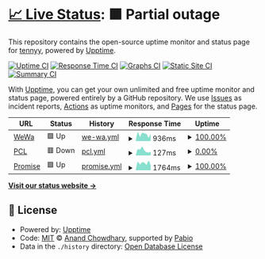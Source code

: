 # [📈 Live Status](https://uptime.tennyy.com): <!--live status--> **🟧 Partial outage**

This repository contains the open-source uptime monitor and status page for [tennyy](https://uptime.tennyy.com), powered by [Upptime](https://github.com/upptime/upptime).

[![Uptime CI](https://github.com/tennyy/uptime/workflows/Uptime%20CI/badge.svg)](https://github.com/tennyy/uptime/actions?query=workflow%3A%22Uptime+CI%22)
[![Response Time CI](https://github.com/tennyy/uptime/workflows/Response%20Time%20CI/badge.svg)](https://github.com/tennyy/uptime/actions?query=workflow%3A%22Response+Time+CI%22)
[![Graphs CI](https://github.com/tennyy/uptime/workflows/Graphs%20CI/badge.svg)](https://github.com/tennyy/uptime/actions?query=workflow%3A%22Graphs+CI%22)
[![Static Site CI](https://github.com/tennyy/uptime/workflows/Static%20Site%20CI/badge.svg)](https://github.com/tennyy/uptime/actions?query=workflow%3A%22Static+Site+CI%22)
[![Summary CI](https://github.com/tennyy/uptime/workflows/Summary%20CI/badge.svg)](https://github.com/tennyy/uptime/actions?query=workflow%3A%22Summary+CI%22)

With [Upptime](https://upptime.js.org), you can get your own unlimited and free uptime monitor and status page, powered entirely by a GitHub repository. We use [Issues](https://github.com/tennyy/uptime/issues) as incident reports, [Actions](https://github.com/tennyy/uptime/actions) as uptime monitors, and [Pages](https://uptime.tennyy.com) for the status page.

<!--start: status pages-->
<!-- This summary is generated by Upptime (https://github.com/upptime/upptime) -->
<!-- Do not edit this manually, your changes will be overwritten -->
<!-- prettier-ignore -->
| URL | Status | History | Response Time | Uptime |
| --- | ------ | ------- | ------------- | ------ |
| <img alt="" src="https://icons.duckduckgo.com/ip3/www.wewacard.com.ico" height="13"> [WeWa](https://www.wewacard.com) | 🟩 Up | [we-wa.yml](https://github.com/tennyy/uptime/commits/HEAD/history/we-wa.yml) | <details><summary><img alt="Response time graph" src="./graphs/we-wa/response-time-week.png" height="20"> 936ms</summary><br><a href="https://uptime.tennyy.com/history/we-wa"><img alt="Response time 1079" src="https://img.shields.io/endpoint?url=https%3A%2F%2Fraw.githubusercontent.com%2Ftennyy%2Fuptime%2FHEAD%2Fapi%2Fwe-wa%2Fresponse-time.json"></a><br><a href="https://uptime.tennyy.com/history/we-wa"><img alt="24-hour response time 1006" src="https://img.shields.io/endpoint?url=https%3A%2F%2Fraw.githubusercontent.com%2Ftennyy%2Fuptime%2FHEAD%2Fapi%2Fwe-wa%2Fresponse-time-day.json"></a><br><a href="https://uptime.tennyy.com/history/we-wa"><img alt="7-day response time 936" src="https://img.shields.io/endpoint?url=https%3A%2F%2Fraw.githubusercontent.com%2Ftennyy%2Fuptime%2FHEAD%2Fapi%2Fwe-wa%2Fresponse-time-week.json"></a><br><a href="https://uptime.tennyy.com/history/we-wa"><img alt="30-day response time 1079" src="https://img.shields.io/endpoint?url=https%3A%2F%2Fraw.githubusercontent.com%2Ftennyy%2Fuptime%2FHEAD%2Fapi%2Fwe-wa%2Fresponse-time-month.json"></a><br><a href="https://uptime.tennyy.com/history/we-wa"><img alt="1-year response time 1079" src="https://img.shields.io/endpoint?url=https%3A%2F%2Fraw.githubusercontent.com%2Ftennyy%2Fuptime%2FHEAD%2Fapi%2Fwe-wa%2Fresponse-time-year.json"></a></details> | <details><summary><a href="https://uptime.tennyy.com/history/we-wa">100.00%</a></summary><a href="https://uptime.tennyy.com/history/we-wa"><img alt="All-time uptime 100.00%" src="https://img.shields.io/endpoint?url=https%3A%2F%2Fraw.githubusercontent.com%2Ftennyy%2Fuptime%2FHEAD%2Fapi%2Fwe-wa%2Fuptime.json"></a><br><a href="https://uptime.tennyy.com/history/we-wa"><img alt="24-hour uptime 100.00%" src="https://img.shields.io/endpoint?url=https%3A%2F%2Fraw.githubusercontent.com%2Ftennyy%2Fuptime%2FHEAD%2Fapi%2Fwe-wa%2Fuptime-day.json"></a><br><a href="https://uptime.tennyy.com/history/we-wa"><img alt="7-day uptime 100.00%" src="https://img.shields.io/endpoint?url=https%3A%2F%2Fraw.githubusercontent.com%2Ftennyy%2Fuptime%2FHEAD%2Fapi%2Fwe-wa%2Fuptime-week.json"></a><br><a href="https://uptime.tennyy.com/history/we-wa"><img alt="30-day uptime 100.00%" src="https://img.shields.io/endpoint?url=https%3A%2F%2Fraw.githubusercontent.com%2Ftennyy%2Fuptime%2FHEAD%2Fapi%2Fwe-wa%2Fuptime-month.json"></a><br><a href="https://uptime.tennyy.com/history/we-wa"><img alt="1-year uptime 100.00%" src="https://img.shields.io/endpoint?url=https%3A%2F%2Fraw.githubusercontent.com%2Ftennyy%2Fuptime%2FHEAD%2Fapi%2Fwe-wa%2Fuptime-year.json"></a></details>
| <img alt="" src="https://icons.duckduckgo.com/ip3/www.primecredit.com.ico" height="13"> [PCL](https://www.primecredit.com) | 🟥 Down | [pcl.yml](https://github.com/tennyy/uptime/commits/HEAD/history/pcl.yml) | <details><summary><img alt="Response time graph" src="./graphs/pcl/response-time-week.png" height="20"> 127ms</summary><br><a href="https://uptime.tennyy.com/history/pcl"><img alt="Response time 1719" src="https://img.shields.io/endpoint?url=https%3A%2F%2Fraw.githubusercontent.com%2Ftennyy%2Fuptime%2FHEAD%2Fapi%2Fpcl%2Fresponse-time.json"></a><br><a href="https://uptime.tennyy.com/history/pcl"><img alt="24-hour response time 91" src="https://img.shields.io/endpoint?url=https%3A%2F%2Fraw.githubusercontent.com%2Ftennyy%2Fuptime%2FHEAD%2Fapi%2Fpcl%2Fresponse-time-day.json"></a><br><a href="https://uptime.tennyy.com/history/pcl"><img alt="7-day response time 127" src="https://img.shields.io/endpoint?url=https%3A%2F%2Fraw.githubusercontent.com%2Ftennyy%2Fuptime%2FHEAD%2Fapi%2Fpcl%2Fresponse-time-week.json"></a><br><a href="https://uptime.tennyy.com/history/pcl"><img alt="30-day response time 1719" src="https://img.shields.io/endpoint?url=https%3A%2F%2Fraw.githubusercontent.com%2Ftennyy%2Fuptime%2FHEAD%2Fapi%2Fpcl%2Fresponse-time-month.json"></a><br><a href="https://uptime.tennyy.com/history/pcl"><img alt="1-year response time 1719" src="https://img.shields.io/endpoint?url=https%3A%2F%2Fraw.githubusercontent.com%2Ftennyy%2Fuptime%2FHEAD%2Fapi%2Fpcl%2Fresponse-time-year.json"></a></details> | <details><summary><a href="https://uptime.tennyy.com/history/pcl">0.00%</a></summary><a href="https://uptime.tennyy.com/history/pcl"><img alt="All-time uptime 14.43%" src="https://img.shields.io/endpoint?url=https%3A%2F%2Fraw.githubusercontent.com%2Ftennyy%2Fuptime%2FHEAD%2Fapi%2Fpcl%2Fuptime.json"></a><br><a href="https://uptime.tennyy.com/history/pcl"><img alt="24-hour uptime 0.00%" src="https://img.shields.io/endpoint?url=https%3A%2F%2Fraw.githubusercontent.com%2Ftennyy%2Fuptime%2FHEAD%2Fapi%2Fpcl%2Fuptime-day.json"></a><br><a href="https://uptime.tennyy.com/history/pcl"><img alt="7-day uptime 0.00%" src="https://img.shields.io/endpoint?url=https%3A%2F%2Fraw.githubusercontent.com%2Ftennyy%2Fuptime%2FHEAD%2Fapi%2Fpcl%2Fuptime-week.json"></a><br><a href="https://uptime.tennyy.com/history/pcl"><img alt="30-day uptime 14.43%" src="https://img.shields.io/endpoint?url=https%3A%2F%2Fraw.githubusercontent.com%2Ftennyy%2Fuptime%2FHEAD%2Fapi%2Fpcl%2Fuptime-month.json"></a><br><a href="https://uptime.tennyy.com/history/pcl"><img alt="1-year uptime 14.43%" src="https://img.shields.io/endpoint?url=https%3A%2F%2Fraw.githubusercontent.com%2Ftennyy%2Fuptime%2FHEAD%2Fapi%2Fpcl%2Fuptime-year.json"></a></details>
| <img alt="" src="https://icons.duckduckgo.com/ip3/www.promise.com.hk.ico" height="13"> [Promise](https://www.promise.com.hk) | 🟩 Up | [promise.yml](https://github.com/tennyy/uptime/commits/HEAD/history/promise.yml) | <details><summary><img alt="Response time graph" src="./graphs/promise/response-time-week.png" height="20"> 1764ms</summary><br><a href="https://uptime.tennyy.com/history/promise"><img alt="Response time 1723" src="https://img.shields.io/endpoint?url=https%3A%2F%2Fraw.githubusercontent.com%2Ftennyy%2Fuptime%2FHEAD%2Fapi%2Fpromise%2Fresponse-time.json"></a><br><a href="https://uptime.tennyy.com/history/promise"><img alt="24-hour response time 1265" src="https://img.shields.io/endpoint?url=https%3A%2F%2Fraw.githubusercontent.com%2Ftennyy%2Fuptime%2FHEAD%2Fapi%2Fpromise%2Fresponse-time-day.json"></a><br><a href="https://uptime.tennyy.com/history/promise"><img alt="7-day response time 1764" src="https://img.shields.io/endpoint?url=https%3A%2F%2Fraw.githubusercontent.com%2Ftennyy%2Fuptime%2FHEAD%2Fapi%2Fpromise%2Fresponse-time-week.json"></a><br><a href="https://uptime.tennyy.com/history/promise"><img alt="30-day response time 1723" src="https://img.shields.io/endpoint?url=https%3A%2F%2Fraw.githubusercontent.com%2Ftennyy%2Fuptime%2FHEAD%2Fapi%2Fpromise%2Fresponse-time-month.json"></a><br><a href="https://uptime.tennyy.com/history/promise"><img alt="1-year response time 1723" src="https://img.shields.io/endpoint?url=https%3A%2F%2Fraw.githubusercontent.com%2Ftennyy%2Fuptime%2FHEAD%2Fapi%2Fpromise%2Fresponse-time-year.json"></a></details> | <details><summary><a href="https://uptime.tennyy.com/history/promise">100.00%</a></summary><a href="https://uptime.tennyy.com/history/promise"><img alt="All-time uptime 99.47%" src="https://img.shields.io/endpoint?url=https%3A%2F%2Fraw.githubusercontent.com%2Ftennyy%2Fuptime%2FHEAD%2Fapi%2Fpromise%2Fuptime.json"></a><br><a href="https://uptime.tennyy.com/history/promise"><img alt="24-hour uptime 100.00%" src="https://img.shields.io/endpoint?url=https%3A%2F%2Fraw.githubusercontent.com%2Ftennyy%2Fuptime%2FHEAD%2Fapi%2Fpromise%2Fuptime-day.json"></a><br><a href="https://uptime.tennyy.com/history/promise"><img alt="7-day uptime 100.00%" src="https://img.shields.io/endpoint?url=https%3A%2F%2Fraw.githubusercontent.com%2Ftennyy%2Fuptime%2FHEAD%2Fapi%2Fpromise%2Fuptime-week.json"></a><br><a href="https://uptime.tennyy.com/history/promise"><img alt="30-day uptime 99.47%" src="https://img.shields.io/endpoint?url=https%3A%2F%2Fraw.githubusercontent.com%2Ftennyy%2Fuptime%2FHEAD%2Fapi%2Fpromise%2Fuptime-month.json"></a><br><a href="https://uptime.tennyy.com/history/promise"><img alt="1-year uptime 99.47%" src="https://img.shields.io/endpoint?url=https%3A%2F%2Fraw.githubusercontent.com%2Ftennyy%2Fuptime%2FHEAD%2Fapi%2Fpromise%2Fuptime-year.json"></a></details>

<!--end: status pages-->

[**Visit our status website →**](https://uptime.tennyy.com)

## 📄 License

- Powered by: [Upptime](https://github.com/upptime/upptime)
- Code: [MIT](./LICENSE) © [Anand Chowdhary](https://anandchowdhary.com), supported by [Pabio](https://pabio.com)
- Data in the `./history` directory: [Open Database License](https://opendatacommons.org/licenses/odbl/1-0/)
